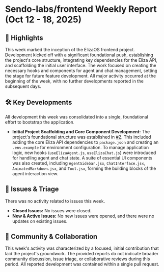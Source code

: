 # Sendo-labs/frontend Weekly Report (Oct 12 - 18, 2025)

## 🚀 Highlights
This week marked the inception of the ElizaOS frontend project. Development kicked off with a significant foundational push, establishing the project's core structure, integrating key dependencies for the Eliza API, and scaffolding the initial user interface. The work focused on creating the necessary hooks and components for agent and chat management, setting the stage for future feature development. All major activity occurred at the beginning of the week, with no further developments reported in the subsequent days.

## 🛠️ Key Developments
All development this week was consolidated into a single, foundational effort to bootstrap the application.

- **Initial Project Scaffolding and Core Component Development:**
  The project's foundational structure was established in [#2](https://github.com/Sendo-labs/frontend/pull/2). This included adding the core Eliza API dependencies to `package.json` and creating an `.env.example` for environment configuration. To manage application logic, new hooks (`useElizaAgent.js`, `useElizaChat.js`) were introduced for handling agent and chat state. A suite of essential UI components was also created, including `AgentSidebar.jsx`, `ChatInterface.jsx`, `AnimatedMarkdown.jsx`, and `Tool.jsx`, forming the building blocks of the agent interaction view.

## 🐛 Issues & Triage
There was no activity related to issues this week.

- **Closed Issues:** No issues were closed.
- **New & Active Issues:** No new issues were opened, and there were no updates on existing issues.

## 💬 Community & Collaboration
This week's activity was characterized by a focused, initial contribution that laid the project's groundwork. The provided reports do not indicate broader community discussion, issue triage, or collaborative reviews during this period. All reported development was contained within a single pull request.